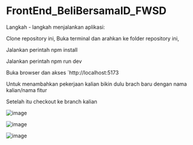 # FrontEnd_BeliBersamaID_FWSD
Langkah - langkah menjalankan aplikasi:

Clone repository ini,
Buka terminal dan arahkan ke folder repository ini,

Jalankan perintah npm install

Jalankan perintah npm run dev

Buka browser dan akses `http://localhost:5173

Untuk menambahkan pekerjaan kalian bikin dulu brach baru dengan nama kalian/nama fitur

Setelah itu checkout ke branch kalian


![image](https://github.com/zcdanny/FrontEnd_BeliBersamaID_FWSD/assets/100658079/4b450661-efa5-4753-b3d6-a5cae0bcbed2)

![image](https://github.com/zcdanny/FrontEnd_BeliBersamaID_FWSD/assets/100658079/e3d9f2b5-231d-4c7c-9d5e-6d3d26f31c93)

![image](https://github.com/zcdanny/FrontEnd_BeliBersamaID_FWSD/assets/100658079/719e2e6e-c401-4cd9-95d6-7ab3ef36b5c5)


